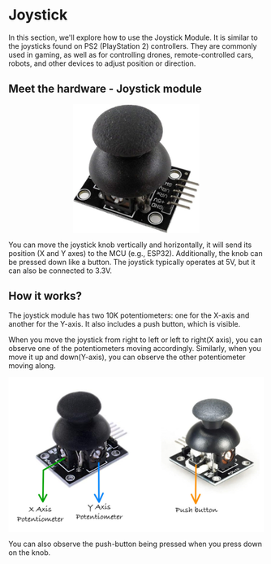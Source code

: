 # Joystick

In this section, we'll explore how to use the Joystick Module. It is similar to the joysticks found on PS2 (PlayStation 2) controllers. They are commonly used in gaming, as well as for controlling drones, remote-controlled cars, robots, and other devices to adjust position or direction.
 
## Meet the hardware - Joystick module

<img style="display: block; margin: auto;width:250px;" alt="joystick" src="./images/joystick.jpg"/>

You can move the joystick knob vertically and horizontally, it will send its position (X and Y axes) to the MCU (e.g., ESP32). Additionally, the knob can be pressed down like a button.  The joystick typically operates at 5V, but it can also be connected to 3.3V.

## How it works?
The joystick module has two 10K potentiometers: one for the X-axis and another for the Y-axis. It also includes a push button, which is visible.

When you move the joystick from right to left or left to right(X axis), you can observe one of the potentiometers moving accordingly. Similarly, when you move it up and down(Y-axis), you can observe the other potentiometer moving along.

<img style="display: block; margin: auto;width:550px;" alt="joystick" src="./images/joystick-potentiometers-push-button.jpg"/>

You can also observe the push-button being pressed when you press down on the knob.
 